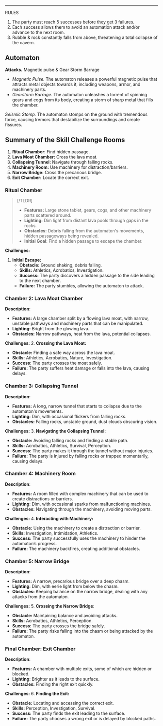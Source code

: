 
---
RULES
1. The party must reach 5 successes before they get 3 failures.
2. Each success allows them to avoid an automation attack and/or advance to the next room.
3. Rubble & rock constantly falls from above, threatening a total collapse of the cavern.


## Automaton
**Attacks.**
Magnetic pulse & Gear Storm Barrage
- *Magnetic Pulse.* The automaton releases a powerful magnetic pulse that attracts metal objects towards it, including weapons, armor, and machinery parts.
- *Gearstorm Barrage.* The automaton unleashes a torrent of spinning gears and cogs from its body, creating a storm of sharp metal that fills the chamber.

*Seismic Stomp.* The automaton stomps on the ground with tremendous force, causing tremors that destabilize the surroundings and create fissures.
## Summary of the Skill Challenge Rooms
1. **Ritual Chamber:** Find hidden passage.
2. **Lava Moat Chamber:** Cross the lava moat.
3. **Collapsing Tunnel:** Navigate through falling rocks.
4. **Machinery Room:** Use machinery for distraction/barriers.
5. **Narrow Bridge:** Cross the precarious bridge.
6. **Exit Chamber:** Locate the correct exit.
### Ritual Chamber

>[!TLDR]
>- **Features:** Large stone tablet, gears, cogs, and other machinery parts scattered around.
>- **Lighting:** Dim light from distant lava pools through gaps in the rocks.
>- **Obstacles:** Debris falling from the automaton's movements, hidden passageways being revealed.
>- **Initial Goal:** Find a hidden passage to escape the chamber.

**Challenges:**

1. **Initial Escape:**
    - **Obstacle:** Ground shaking, debris falling.
    - **Skills:** Athletics, Acrobatics, Investigation.
    - **Success:** The party discovers a hidden passage to the side leading to the next chamber.
    - **Failure:** The party stumbles, allowing the automaton to attack.

### Chamber 2: Lava Moat Chamber

**Description:**

- **Features:** A large chamber split by a flowing lava moat, with narrow, unstable pathways and machinery parts that can be manipulated.
- **Lighting:** Bright from the glowing lava.
- **Obstacles:** Narrow pathways, heat from the lava, potential collapses.

**Challenges:** 2. **Crossing the Lava Moat:**

- **Obstacle:** Finding a safe way across the lava moat.
- **Skills:** Athletics, Acrobatics, Nature, Investigation.
- **Success:** The party crosses the moat safely.
- **Failure:** The party suffers heat damage or falls into the lava, causing delays.

### Chamber 3: Collapsing Tunnel

**Description:**

- **Features:** A long, narrow tunnel that starts to collapse due to the automaton's movements.
- **Lighting:** Dim, with occasional flickers from falling rocks.
- **Obstacles:** Falling rocks, unstable ground, dust clouds obscuring vision.

**Challenges:** 3. **Navigating the Collapsing Tunnel:**

- **Obstacle:** Avoiding falling rocks and finding a stable path.
- **Skills:** Acrobatics, Athletics, Survival, Perception.
- **Success:** The party makes it through the tunnel without major injuries.
- **Failure:** The party is injured by falling rocks or trapped momentarily, causing delays.

### Chamber 4: Machinery Room

**Description:**

- **Features:** A room filled with complex machinery that can be used to create distractions or barriers.
- **Lighting:** Dim, with occasional sparks from malfunctioning machines.
- **Obstacles:** Navigating through the machinery, avoiding moving parts.

**Challenges:** 4. **Interacting with Machinery:**

- **Obstacle:** Using the machinery to create a distraction or barrier.
- **Skills:** Investigation, Intimidation, Athletics.
- **Success:** The party successfully uses the machinery to hinder the automaton’s progress.
- **Failure:** The machinery backfires, creating additional obstacles.

### Chamber 5: Narrow Bridge

**Description:**

- **Features:** A narrow, precarious bridge over a deep chasm.
- **Lighting:** Dim, with eerie light from below the chasm.
- **Obstacles:** Keeping balance on the narrow bridge, dealing with any attacks from the automaton.

**Challenges:** 5. **Crossing the Narrow Bridge:**

- **Obstacle:** Maintaining balance and avoiding attacks.
- **Skills:** Acrobatics, Athletics, Perception.
- **Success:** The party crosses the bridge safely.
- **Failure:** The party risks falling into the chasm or being attacked by the automaton.

### Final Chamber: Exit Chamber

**Description:**

- **Features:** A chamber with multiple exits, some of which are hidden or blocked.
- **Lighting:** Brighter as it leads to the surface.
- **Obstacles:** Finding the right exit quickly.

**Challenges:** 6. **Finding the Exit:**

- **Obstacle:** Locating and accessing the correct exit.
- **Skills:** Perception, Investigation, Survival.
- **Success:** The party finds the exit leading to the surface.
- **Failure:** The party chooses a wrong exit or is delayed by blocked paths.